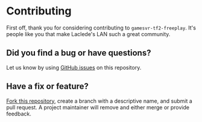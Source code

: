# Contributing

First off, thank you for considering contributing to `gamesvr-tf2-freeplay`. It's people like you that make Laclede's
LAN such a great community.

## Did you find a bug or have questions?

Let us know by using [GitHub issues](https://github.com/LacledesLAN/gamesvr-tf2-freeplay/issues) on this repository.

## Have a fix or feature?

[Fork this repository](https://help.github.com/articles/fork-a-repo), create a branch with a descriptive name, and
submit a pull request. A project maintainer will remove and either merge or provide feedback.
